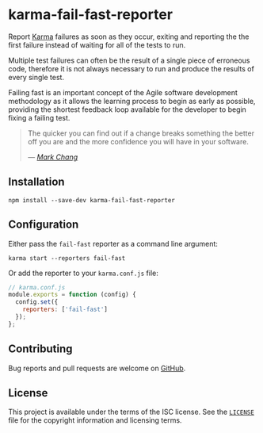 # karma-fail-fast-reporter

Report [Karma][karma] failures as soon as they occur, exiting and reporting the
the first failure instead of waiting for all of the tests to run.

Multiple test failures can often be the result of a single piece of erroneous
code, therefore it is not always necessary to run and produce the results of
every single test.

Failing fast is an important concept of the Agile software development
methodology as it allows the learning process to begin as early as possible,
providing the shortest feedback loop available for the developer to begin fixing
a failing test.

> The quicker you can find out if a change breaks something the better off you
> are and the more confidence you will have in your software.
>
> &mdash; <cite>[Mark Chang][model-everything-fail-fast]</cite>

## Installation

```
npm install --save-dev karma-fail-fast-reporter
```

## Configuration

Either pass the `fail-fast` reporter as a command line argument:

```
karma start --reporters fail-fast
```

Or add the reporter to your `karma.conf.js` file:

```javascript
// karma.conf.js
module.exports = function (config) {
  config.set({
    reporters: ['fail-fast']
  });
};
```

## Contributing

Bug reports and pull requests are welcome on [GitHub][github].

## License

This project is available under the terms of the ISC license. See the
[`LICENSE`][license] file for the copyright information and licensing terms.

[karma]: https://karma-runner.github.io
[model-everything-fail-fast]: https://www.thoughtworks.com/insights/blog/model-everything-fail-fast
[github]: https://github.com/MikeBull94/karma-fail-fast-reporter
[license]: https://github.com/MikeBull94/karma-fail-fast-reporter/blob/master/LICENSE

